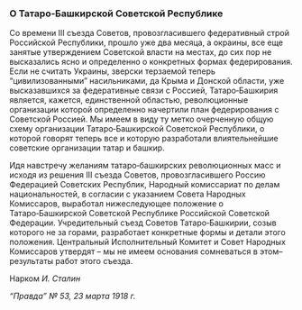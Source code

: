 ### О Татаро‑Башкирской Советской Республике

Со времени III съезда Советов, провозгласившего федеративный строй Российской Республики, прошло уже два месяца, а окраины, все еще занятые утверждением Советской власти на местах, до сих пор не высказались ясно и определенно о конкретных формах федерирования. Если не считать Украины, зверски терзаемой теперь “цивилизованными” насильниками, да Крыма и Донской области, уже высказавшихся за федеративные связи с Россией, Татаро‑Башкирия является, кажется, единственной областью, революционные организации которой определенно начертили план федерирования с Советской Россией. Мы имеем в виду ту метко очерченную общую схему организации Татаро‑Башкирской Советской Республики, о которой говорят теперь все и которую разработали влиятельнейшие советские организации татар и башкир.

Идя навстречу желаниям татаро‑башкирских революционных масс и исходя из решения III съезда Советов, провозгласившего Россию Федерацией Советских Республик, Народный комиссариат по делам национальностей, в согласии с указанием Совета Народных Комиссаров, выработал нижеследующее положение о Татаро‑Башкирской Советской Республике Российской Советской Федерации. Учредительный съезд Советов Татаро‑Башкирии, созыв которого не за горами, разработает конкретные формы и детали этого положения. Центральный Исполнительный Комитет и Совет Народных Комиссаров утвердят – мы не имеем основания сомневаться в этом– результаты работ этого съезда.

Нарком _И. Сталин_

_“Правда” №_ _53, 23 марта 1918_ _г._
